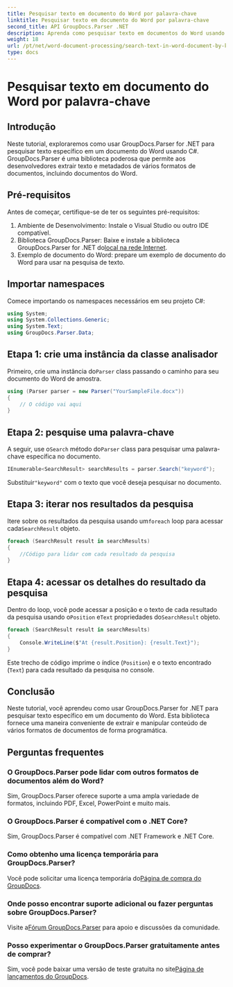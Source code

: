 ```yaml
---
title: Pesquisar texto em documento do Word por palavra-chave
linktitle: Pesquisar texto em documento do Word por palavra-chave
second_title: API GroupDocs.Parser .NET
description: Aprenda como pesquisar texto em documentos do Word usando GroupDocs.Parser for .NET. Extraia palavras-chave específicas com eficiência.
weight: 18
url: /pt/net/word-document-processing/search-text-in-word-document-by-keyword/
type: docs
---
```

# Pesquisar texto em documento do Word por palavra-chave

## Introdução
Neste tutorial, exploraremos como usar GroupDocs.Parser for .NET para pesquisar texto específico em um documento do Word usando C#. GroupDocs.Parser é uma biblioteca poderosa que permite aos desenvolvedores extrair texto e metadados de vários formatos de documentos, incluindo documentos do Word.
## Pré-requisitos
Antes de começar, certifique-se de ter os seguintes pré-requisitos:
1. Ambiente de Desenvolvimento: Instale o Visual Studio ou outro IDE compatível.
2.  Biblioteca GroupDocs.Parser: Baixe e instale a biblioteca GroupDocs.Parser for .NET do[local na rede Internet](https://releases.groupdocs.com/parser/net/).
3. Exemplo de documento do Word: prepare um exemplo de documento do Word para usar na pesquisa de texto.

## Importar namespaces
Comece importando os namespaces necessários em seu projeto C#:
```csharp
using System;
using System.Collections.Generic;
using System.Text;
using GroupDocs.Parser.Data;
```
## Etapa 1: crie uma instância da classe analisador
 Primeiro, crie uma instância do`Parser` class passando o caminho para seu documento do Word de amostra.
```csharp
using (Parser parser = new Parser("YourSampleFile.docx"))
{
    // O código vai aqui
}
```
## Etapa 2: pesquise uma palavra-chave
 A seguir, use o`Search` método do`Parser` class para pesquisar uma palavra-chave específica no documento.
```csharp
IEnumerable<SearchResult> searchResults = parser.Search("keyword");
```
 Substituir`"keyword"` com o texto que você deseja pesquisar no documento.
## Etapa 3: iterar nos resultados da pesquisa
 Itere sobre os resultados da pesquisa usando um`foreach` loop para acessar cada`SearchResult` objeto.
```csharp
foreach (SearchResult result in searchResults)
{
    //Código para lidar com cada resultado da pesquisa
}
```
## Etapa 4: acessar os detalhes do resultado da pesquisa
 Dentro do loop, você pode acessar a posição e o texto de cada resultado da pesquisa usando o`Position` e`Text` propriedades do`SearchResult` objeto.
```csharp
foreach (SearchResult result in searchResults)
{
    Console.WriteLine($"At {result.Position}: {result.Text}");
}
```
Este trecho de código imprime o índice (`Position`) e o texto encontrado (`Text`) para cada resultado da pesquisa no console.

## Conclusão
Neste tutorial, você aprendeu como usar GroupDocs.Parser for .NET para pesquisar texto específico em um documento do Word. Esta biblioteca fornece uma maneira conveniente de extrair e manipular conteúdo de vários formatos de documentos de forma programática.

## Perguntas frequentes
### O GroupDocs.Parser pode lidar com outros formatos de documentos além do Word?
Sim, GroupDocs.Parser oferece suporte a uma ampla variedade de formatos, incluindo PDF, Excel, PowerPoint e muito mais.
### O GroupDocs.Parser é compatível com o .NET Core?
Sim, GroupDocs.Parser é compatível com .NET Framework e .NET Core.
### Como obtenho uma licença temporária para GroupDocs.Parser?
 Você pode solicitar uma licença temporária do[Página de compra do GroupDocs](https://purchase.groupdocs.com/temporary-license/).
### Onde posso encontrar suporte adicional ou fazer perguntas sobre GroupDocs.Parser?
 Visite a[Fórum GroupDocs.Parser](https://forum.groupdocs.com/c/parser/17) para apoio e discussões da comunidade.
### Posso experimentar o GroupDocs.Parser gratuitamente antes de comprar?
 Sim, você pode baixar uma versão de teste gratuita no site[Página de lançamentos do GroupDocs](https://releases.groupdocs.com/).